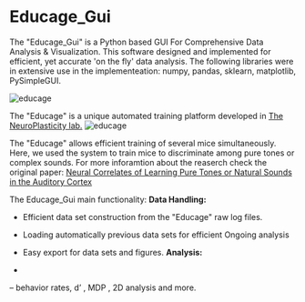 # Educage_Gui
The "Educage_Gui" is a Python based GUI For Comprehensive Data Analysis & Visualization.
This software designed and implemented for efficient, yet accurate 'on the fly' data analysis.
The following libraries were in extensive use in the implementeation: numpy, pandas, sklearn, matplotlib, PySimpleGUI.


![educage](https://user-images.githubusercontent.com/83977654/125738396-c04dadb0-f1c5-44ee-9a78-c24285c02706.png)



The "Educage" is a unique automated training platform developed in [The NeuroPlasticity lab.](https://elsc.huji.ac.il/people-directory/faculty-members/adi-mizrahi/)
![educage](https://user-images.githubusercontent.com/83977654/125638474-76cc2aa7-50bc-4027-8dd0-14d97fd2bb00.png)

The "Educage" allows efficient training of several mice simultaneously. Here, we used the system to train mice to discriminate among pure tones or complex sounds. For more inforamtion about the reaserch check the original paper: [Neural Correlates of Learning Pure Tones or Natural Sounds in the Auditory Cortex](https://www.frontiersin.org/articles/10.3389/fncir.2019.00082/full)

The Educage_Gui main functionality:
**Data Handling:**

- Efficient data set construction from the "Educage" raw log files.
- Loading automatically previous data sets for efficient Ongoing analysis
- Easy export for data sets and figures.
**Analysis:**

-



– behavior rates, d’ , MDP , 2D analysis and more.
